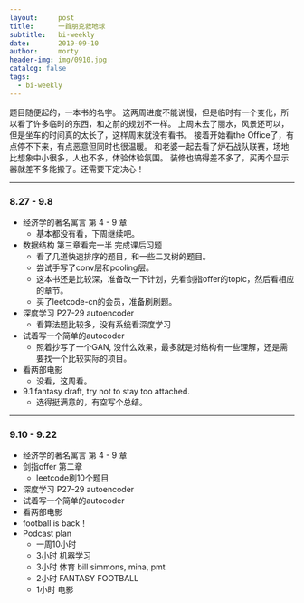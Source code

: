 ```yaml
---
layout:     post
title:      一首朋克救地球
subtitle:   bi-weekly
date:       2019-09-10
author:     morty
header-img: img/0910.jpg
catalog: false
tags:
  - bi-weekly
---
```


题目随便起的，一本书的名字。
这两周进度不能说慢，但是临时有一个变化，所以看了许多临时的东西，和之前的规划不一样。
上周末去了丽水，风景还可以，但是坐车的时间真的太长了，这样周末就没有看书。
接着开始看the Office了，有点停不下来，有点恶意但同时也很温暖。
和老婆一起去看了炉石战队联赛，场地比想象中小很多，人也不多，体验体验氛围。
装修也搞得差不多了，买两个显示器就差不多能搬了。还需要下定决心！


***
### 8.27 - 9.8
- 经济学的著名寓言 第 4 - 9 章
  + 基本都没有看，下周继续吧。
- 数据结构 第三章看完一半 完成课后习题
  + 看了几道快速排序的题目，和一些二叉树的题目。
  + 尝试手写了conv层和pooling层。
  + 这本书还是比较深，准备改一下计划，先看剑指offer的topic，然后看相应的章节。
  + 买了leetcode-cn的会员，准备刷刷题。
- 深度学习 P27-29 autoencoder 
  + 看算法题比较多，没有系统看深度学习
- 试着写一个简单的autocoder
  + 照着抄写了一个GAN, 没什么效果，最多就是对结构有一些理解，还是需要找一个比较实际的项目。
- 看两部电影
  + 没看，这周看。
- 9.1 fantasy draft, try not to stay too attached. 
  + 选得挺满意的，有空写个总结。

***

### 9.10 - 9.22
- 经济学的著名寓言 第 4 - 9 章
- 剑指offer 第二章
  + leetcode刷10个题目
- 深度学习 P27-29 autoencoder 
- 试着写一个简单的autocoder
- 看两部电影
- football is back！
- Podcast plan
  + 一周10小时
  + 3小时 机器学习
  + 3小时 体育 bill simmons, mina, pmt
  + 2小时 FANTASY FOOTBALL
  + 1小时 电影
